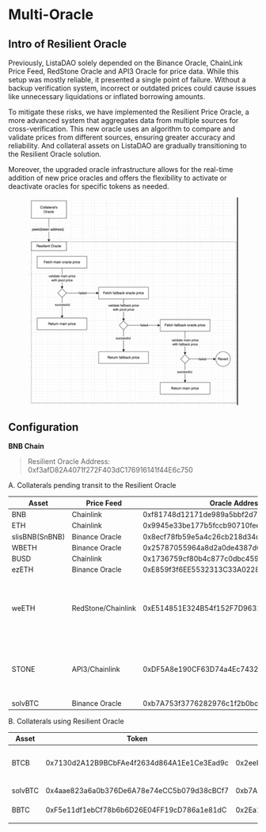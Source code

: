 # Multi-Oracle

## **Intro of Resilient Oracle**

Previously, ListaDAO solely depended on the Binance Oracle, ChainLink Price Feed, RedStone Oracle and API3 Oracle for price data. While this setup was mostly reliable, it presented a single point of failure. Without a backup verification system, incorrect or outdated prices could cause issues like unnecessary liquidations or inflated borrowing amounts.

To mitigate these risks, we have implemented the Resilient Price Oracle, a more advanced system that aggregates data from multiple sources for cross-verification. This new oracle uses an algorithm to compare and validate prices from different sources, ensuring greater accuracy and reliability. And collateral assets on ListaDAO are gradually transitioning to the Resilient Oracle solution.

Moreover, the upgraded oracle infrastructure allows for the real-time addition of new price oracles and offers the flexibility to activate or deactivate oracles for specific tokens as needed.

<figure><img src="../../.gitbook/assets/image (14).png" alt=""><figcaption></figcaption></figure>

## Configuration

**BNB Chain**

> Resilient Oracle Address: 0xf3afD82A4071f272F403dC176916141f44E6c750

A. Collaterals pending transit to the Resilient Oracle

| Asset          | Price Feed         | Oracle Address                             | Price Feed                                                                                                                                                                |
| -------------- | ------------------ | ------------------------------------------ | ------------------------------------------------------------------------------------------------------------------------------------------------------------------------- |
| BNB            | Chainlink          | 0xf81748d12171de989a5bbf2d76bf10bfbbaec596 | 0x0567f2323251f0aab15c8dfb1967e4e8a7d42aee                                                                                                                                |
| ETH            | Chainlink          | 0x9945e33be177b5fccb90710fee59c548cac8acba | 0xfc3069296a691250ffdf21fe51340fdd415a76ed                                                                                                                                |
| slisBNB(SnBNB) | Binance Oracle     | 0x8ecf78fb59e5a4c26cb218d34db29c4696af89f6 | 0x74346b944db3df2e6e1d52fc5be5c8fc6274b454                                                                                                                                |
| WBETH          | Binance Oracle     | 0x25787055964a8d2a0de4387d6ec9ebc0dc139dd5 | 0xbb339c70136b30389a6ff8af619116c672963768                                                                                                                                |
| BUSD           | Chainlink          | 0x1736759cf80b4c877c0dbc4591b97fc06b0370b8 | 0xcbb98864ef56e9042e7d2efef76141f15731b82f                                                                                                                                |
| ezETH          | Binance Oracle     | 0xE859f3f6EE5532313C33A02283150E201290F45F | 0x763c59a3D23936CD7B73571112744f2cFc2537F8                                                                                                                                |
| weETH          | RedStone/Chainlink | 0xE514851E324B54f152F7D9631ACe1A0a87248b46 | <p>weETH/eETH(RedStone): 0x9b2C948dbA5952A1f5Ab6fA16101c1392b8da1ab <br>*Assume 1:1 for eETH:ETH</p><p>ETH/USD(Chainlink): 0x9ef1B8c0E4F7dc8bF5719Ea496883DC6401d5b2e</p> |
| STONE          | API3/Chainlink     | 0xDF5A8e190CF63D74a4Ec743253fA26D4C7539Be8 | <p>STONE/ETH(API3): 0xADCc15cE3900A2Fc8544e26fD89897C0484e98Fc</p><p>ETH/USD(ChainLink): 0x9ef1B8c0E4F7dc8bF5719Ea496883DC6401d5b2e</p>                                   |
| solvBTC        | Binance Oracle     | 0xb7A753f3776282976c1f2b0bcB2fF0d13d48Af85 | 0x2e00b5C80428f94A0e526BAfc526F19eC9c5c37B                                                                                                                                |





B. Collaterals using Resilient Oracle

| Asset   | Token                                      | Oracle                                     | Main oracle                                                | Pivot oracle                                                 | Fallback oracle                                        | Boundaries                         |
| ------- | ------------------------------------------ | ------------------------------------------ | ---------------------------------------------------------- | ------------------------------------------------------------ | ------------------------------------------------------ | ---------------------------------- |
| BTCB    | 0x7130d2A12B9BCbFAe4f2634d864A1Ee1Ce3Ead9c | 0x2eeDc4723b1ED2f24afCD9c0e3665061bD2D5642 | 0x264990fbd0A4796A3E3d8E37C4d5F87a3aCa5Ebf (ChainLink)     | 0x83968bCa5874D11e02fD80444cDDB431a1DbEc0f (Binance Oracle)  | 0xa51738d1937FFc553d5070f43300B385AA2D9F55 (RedStone)  | Upperbound: 1.01 Lowerbound: 0.99  |
| solvBTC | 0x4aae823a6a0b376De6A78e74eCC5b079d38cBCf7 | 0xb7A753f3776282976c1f2b0bcB2fF0d13d48Af85 | 0x2e00b5C80428f94A0e526BAfc526F19eC9c5c37B(Binance Oracle) | -                                                            | -                                                      | -                                  |
| BBTC    | 0xF5e11df1ebCf78b6b6D26E04FF19cD786a1e81dC | 0x2Ea16e082cA50eB6017BBFCB967CC7c6E2b8fB5A | 0x58d32eC0158049BED439fD668C99a4949e6881c3 (Binace Oracle) | -                                                            | -                                                      | -                                  |
|         |                                            |                                            |                                                            |                                                              |                                                        |                                    |



